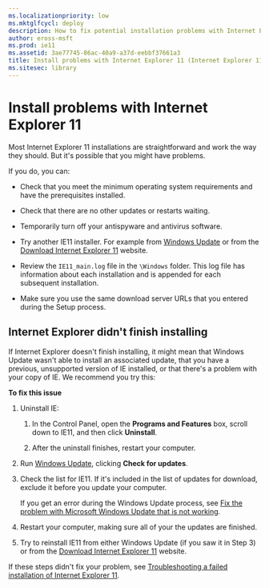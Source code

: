```yaml
---
ms.localizationpriority: low
ms.mktglfcycl: deploy
description: How to fix potential installation problems with Internet Explorer 11
author: eross-msft
ms.prod: ie11
ms.assetid: 3ae77745-86ac-40a9-a37d-eebbf37661a3
title: Install problems with Internet Explorer 11 (Internet Explorer 11 for IT Pros)
ms.sitesec: library
---
```



# Install problems with Internet Explorer 11
Most Internet Explorer 11 installations are straightforward and work the way they should. But it's possible that you might have problems.

If you do, you can:

-   Check that you meet the minimum operating system requirements and have the prerequisites installed.

-   Check that there are no other updates or restarts waiting.

-   Temporarily turn off your antispyware and antivirus software.

-   Try another IE11 installer. For example from [Windows Update](https://go.microsoft.com/fwlink/p/?LinkId=302315) or from the [Download Internet Explorer 11](https://go.microsoft.com/fwlink/p/?linkid=327753) website.

-   Review the `IE11_main.log` file in the `\Windows` folder. This log file has information about each installation and is appended for each subsequent installation.

-   Make sure you use the same download server URLs that you entered during the Setup process.

## Internet Explorer didn't finish installing
If Internet Explorer doesn't finish installing, it might mean that Windows Update wasn't able to install an associated update, that you have a previous, unsupported version of IE installed, or that there's a problem with your copy of IE. We recommend you try this:

 **To fix this issue**

1.  Uninstall IE:

    1.  In the Control Panel, open the **Programs and Features** box, scroll down to IE11, and then click **Uninstall**.

    2.  After the uninstall finishes, restart your computer.

2.  Run [Windows Update](https://go.microsoft.com/fwlink/p/?LinkId=302315), clicking **Check for updates**.

3.  Check the list for IE11. If it's included in the list of updates for download, exclude it before you update your computer.<p>
If you get an error during the Windows Update process, see [Fix the problem with Microsoft Windows Update that is not working](https://go.microsoft.com/fwlink/p/?LinkId=302316).

4.  Restart your computer, making sure all of your the updates are finished.

5.  Try to reinstall IE11 from either Windows Update (if you saw it in Step 3) or from the [Download Internet Explorer 11](https://go.microsoft.com/fwlink/p/?linkid=327753) website.

If these steps didn't fix your problem, see [Troubleshooting a failed installation of Internet Explorer 11](https://go.microsoft.com/fwlink/p/?LinkId=304130).

 

 



